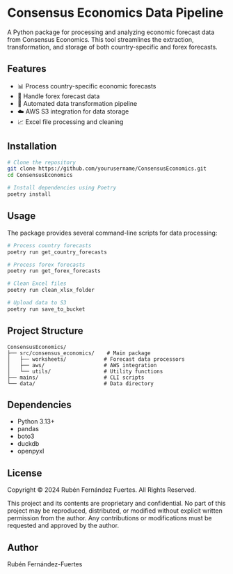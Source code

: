# Consensus Economics Data Pipeline

A Python package for processing and analyzing economic forecast data from Consensus Economics. This tool streamlines the extraction, transformation, and storage of both country-specific and forex forecasts.

## Features

- 📊 Process country-specific economic forecasts
- 💱 Handle forex forecast data
- 🔄 Automated data transformation pipeline
- ☁️ AWS S3 integration for data storage
- 📈 Excel file processing and cleaning

## Installation

```bash
# Clone the repository
git clone https://github.com/yourusername/ConsensusEconomics.git
cd ConsensusEconomics

# Install dependencies using Poetry
poetry install
```

## Usage

The package provides several command-line scripts for data processing:

```bash
# Process country forecasts
poetry run get_country_forecasts

# Process forex forecasts
poetry run get_forex_forecasts

# Clean Excel files
poetry run clean_xlsx_folder

# Upload data to S3
poetry run save_to_bucket
```

## Project Structure

```
ConsensusEconomics/
├── src/consensus_economics/    # Main package
│   ├── worksheets/            # Forecast data processors
│   ├── aws/                   # AWS integration
│   └── utils/                 # Utility functions
├── mains/                     # CLI scripts
└── data/                      # Data directory
```

## Dependencies

- Python 3.13+
- pandas
- boto3
- duckdb
- openpyxl

## License

Copyright © 2024 Rubén Fernández Fuertes. All Rights Reserved.

This project and its contents are proprietary and confidential. No part of this project may be reproduced, distributed, or modified without explicit written permission from the author. Any contributions or modifications must be requested and approved by the author.

## Author

Rubén Fernández-Fuertes